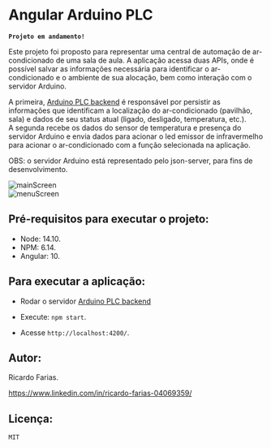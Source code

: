 # Angular Arduino PLC

**`Projeto em andamento!`**

Este projeto foi proposto para representar uma central de automação de ar-condicionado de uma sala de aula. A aplicação acessa duas APIs, onde é possível salvar as informações necessária para identificar o ar-condicionado e o ambiente de sua alocação, bem como interação com o servidor Arduino.

 A primeira, [Arduino PLC backend](https://github.com/ricardo14231/Arduino-PLC-back-end) é responsável por persistir as informações que identificam a localização do ar-condicionado (pavilhão, sala) e dados de seu status atual (ligado, desligado, temperatura, etc.).   
 A segunda recebe os dados do sensor de temperatura e presença do servidor Arduino e envia dados para acionar o led emissor de infravermelho para acionar o ar-condicionado com a função selecionada na aplicação.

OBS: o servidor Arduino está representado pelo json-server, para fins de desenvolvimento.

![mainScreen](https://github.com/ricardo14231/blob/master/mainScreen)   
![menuScreen](https://github.com/ricardo14231/blob/master/menuScreen)  

## Pré-requisitos para executar o projeto:

* Node: 14.10.
* NPM: 6.14.
* Angular: 10.

## Para executar a aplicação:

* Rodar o servidor [Arduino PLC backend](https://github.com/ricardo14231/Arduino-PLC-back-end)   

* Execute: `npm start`.   
* Acesse `http://localhost:4200/`.

## Autor:

Ricardo Farias.

https://www.linkedin.com/in/ricardo-farias-04069359/

## Licença:

`MIT`